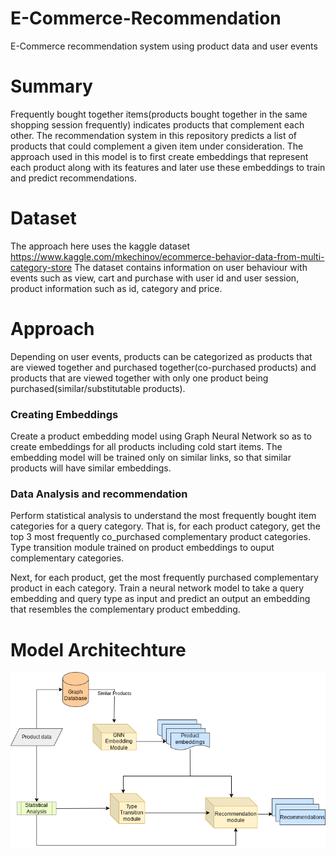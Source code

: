 # E-Commerce-Recommendation
E-Commerce recommendation system using product data and user events
# Summary
Frequently bought together items(products bought together in the same shopping session frequently) indicates products that complement each other. The recommendation system in this repository predicts a list of products that could complement a given item under consideration. 
The approach used in this model is to first create embeddings that represent each product along with its features and later use these embeddings to train and predict recommendations.

# Dataset
The approach here uses the kaggle dataset https://www.kaggle.com/mkechinov/ecommerce-behavior-data-from-multi-category-store
The dataset contains information on user behaviour with events such as view, cart and purchase with user id and user session, product information such as id, category and price.

# Approach
Depending on user events, products can be categorized as products that are viewed together and purchased together(co-purchased products) and products that are viewed together with only one product being purchased(similar/substitutable products). 
### Creating Embeddings
Create a product embedding model using Graph Neural Network so as to create embeddings for all products including cold start items. The embedding model will be trained only on similar links, so that similar products will have similar embeddings.

### Data Analysis and recommendation
Perform statistical analysis to understand the most frequently bought item categories for a query category. That is, for each product category, get the top 3 most frequently co_purchased complementary product categories. Type transition module trained on product embeddings to ouput complementary categories.

Next, for each product, get the most frequently purchased complementary product in each category. Train a neural network model to take a query embedding and query type as input and predict an output an embedding that resembles the complementary product embedding.

# Model Architechture
![alt text](https://github.com/bhavya-rema/E-Commerce-Recommendation/blob/main/Recommendation.png)
